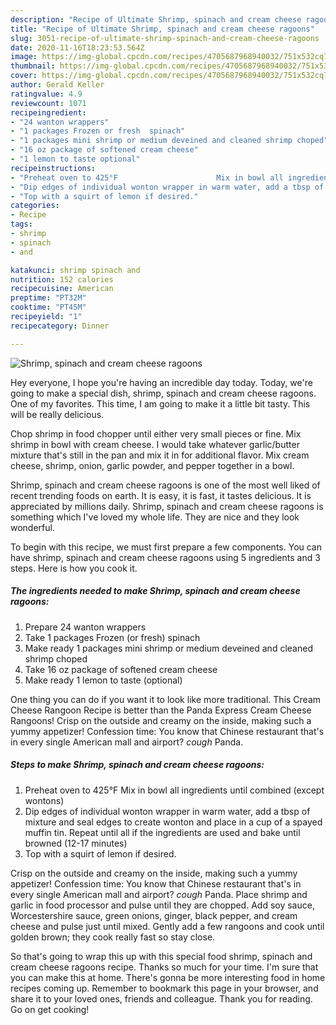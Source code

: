 ```yaml
---
description: "Recipe of Ultimate Shrimp, spinach and cream cheese ragoons"
title: "Recipe of Ultimate Shrimp, spinach and cream cheese ragoons"
slug: 3051-recipe-of-ultimate-shrimp-spinach-and-cream-cheese-ragoons
date: 2020-11-16T18:23:53.564Z
image: https://img-global.cpcdn.com/recipes/4705687968940032/751x532cq70/shrimp-spinach-and-cream-cheese-ragoons-recipe-main-photo.jpg
thumbnail: https://img-global.cpcdn.com/recipes/4705687968940032/751x532cq70/shrimp-spinach-and-cream-cheese-ragoons-recipe-main-photo.jpg
cover: https://img-global.cpcdn.com/recipes/4705687968940032/751x532cq70/shrimp-spinach-and-cream-cheese-ragoons-recipe-main-photo.jpg
author: Gerald Keller
ratingvalue: 4.9
reviewcount: 1071
recipeingredient:
- "24 wanton wrappers"
- "1 packages Frozen or fresh  spinach"
- "1 packages mini shrimp or medium deveined and cleaned shrimp choped"
- "16 oz package of softened cream cheese"
- "1 lemon to taste optional"
recipeinstructions:
- "Preheat oven to 425°F                      Mix in bowl all ingredients until combined (except wontons)"
- "Dip edges of individual wonton wrapper in warm water, add a tbsp of mixture and seal edges to create wonton and place in a cup of a spayed muffin tin. Repeat until all if the ingredients are used and bake until browned (12-17 minutes)"
- "Top with a squirt of lemon if desired."
categories:
- Recipe
tags:
- shrimp
- spinach
- and

katakunci: shrimp spinach and 
nutrition: 152 calories
recipecuisine: American
preptime: "PT32M"
cooktime: "PT45M"
recipeyield: "1"
recipecategory: Dinner

---
```



![Shrimp, spinach and cream cheese ragoons](https://img-global.cpcdn.com/recipes/4705687968940032/751x532cq70/shrimp-spinach-and-cream-cheese-ragoons-recipe-main-photo.jpg)

Hey everyone, I hope you're having an incredible day today. Today, we're going to make a special dish, shrimp, spinach and cream cheese ragoons. One of my favorites. This time, I am going to make it a little bit tasty. This will be really delicious.

Chop shrimp in food chopper until either very small pieces or fine. Mix shrimp in bowl with cream cheese. I would take whatever garlic/butter mixture that&#39;s still in the pan and mix it in for additional flavor. Mix cream cheese, shrimp, onion, garlic powder, and pepper together in a bowl.

Shrimp, spinach and cream cheese ragoons is one of the most well liked of recent trending foods on earth. It is easy, it is fast, it tastes delicious. It is appreciated by millions daily. Shrimp, spinach and cream cheese ragoons is something which I've loved my whole life. They are nice and they look wonderful.


To begin with this recipe, we must first prepare a few components. You can have shrimp, spinach and cream cheese ragoons using 5 ingredients and 3 steps. Here is how you cook it.

<!--inarticleads1-->

##### The ingredients needed to make Shrimp, spinach and cream cheese ragoons:

1. Prepare 24 wanton wrappers
1. Take 1 packages Frozen (or fresh)  spinach
1. Make ready 1 packages mini shrimp or medium deveined and cleaned shrimp choped
1. Take 16 oz package of softened cream cheese
1. Make ready 1 lemon to taste (optional)


One thing you can do if you want it to look like more traditional. This Cream Cheese Rangoon Recipe is better than the Panda Express Cream Cheese Rangoons! Crisp on the outside and creamy on the inside, making such a yummy appetizer! Confession time: You know that Chinese restaurant that&#39;s in every single American mall and airport? *cough* Panda. 

<!--inarticleads2-->

##### Steps to make Shrimp, spinach and cream cheese ragoons:

1. Preheat oven to 425°F                      Mix in bowl all ingredients until combined (except wontons)
1. Dip edges of individual wonton wrapper in warm water, add a tbsp of mixture and seal edges to create wonton and place in a cup of a spayed muffin tin. Repeat until all if the ingredients are used and bake until browned (12-17 minutes)
1. Top with a squirt of lemon if desired.


Crisp on the outside and creamy on the inside, making such a yummy appetizer! Confession time: You know that Chinese restaurant that&#39;s in every single American mall and airport? *cough* Panda. Place shrimp and garlic in food processor and pulse until they are chopped. Add soy sauce, Worcestershire sauce, green onions, ginger, black pepper, and cream cheese and pulse just until mixed. Gently add a few rangoons and cook until golden brown; they cook really fast so stay close. 

So that's going to wrap this up with this special food shrimp, spinach and cream cheese ragoons recipe. Thanks so much for your time. I'm sure that you can make this at home. There's gonna be more interesting food in home recipes coming up. Remember to bookmark this page in your browser, and share it to your loved ones, friends and colleague. Thank you for reading. Go on get cooking!
